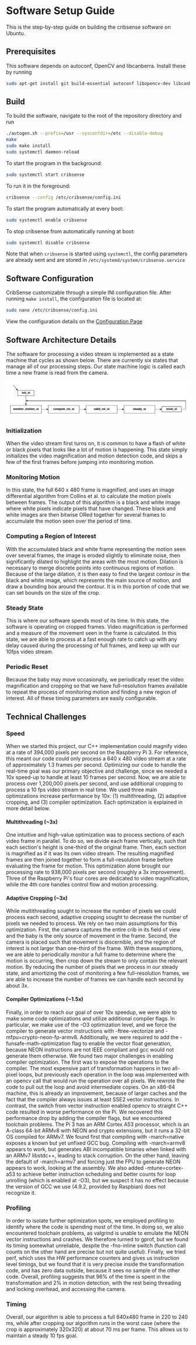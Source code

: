 # Software Setup Guide

This is the step-by-step guide on building the cribsense software on Ubuntu.

## Prerequisites

This software depends on autoconf, OpenCV and libcanberra. Install these by running

```sh
sudo apt-get install git build-essential autoconf libopencv-dev libcanberra-dev
```

## Build

To build the software, navigate to the root of the repository directory and run

```sh
./autogen.sh --prefix=/usr --sysconfdir=/etc --disable-debug
make
sudo make install
sudo systemctl daemon-reload
```

To start the program in the background:

```sh
sudo systemctl start cribsense
```

To run it in the foreground:

```sh
cribsense --config /etc/cribsense/config.ini
```

To start the program automatically at every boot:

```sh
sudo systemctl enable cribsense
```

To stop cribsense from automatically running at boot:

```sh
sudo systemctl disable cribsense
```

Note that when `cribsense` is started using `systemctl`, the config parameters are already sent and are stored in `/etc/systemd/system/cribsense.service`

## Software Configuration

CribSense customizable through a simple INI configuration file. After running `make install`, the configuration file is located at:

```sh
sudo nano /etc/cribsense/config.ini
```

View the configuration details on the [Configuration Page](./config.md)

## Software Architecture Details

The software for processing a video stream is implemented as a state machine that cycles as shown below. There are currently six states that manage all of our processing steps. Our state machine logic is called each time a new frame is read from the camera.

![fsm](../img/sw-fsm.png)

### Initialization

When the video stream first turns on, it is common to have a flash of white or black pixels that looks like a lot of motion is happening. This state simply initializes the video magnification and motion detection code, and skips a few of the first frames before jumping into monitoring motion.

### Monitoring Motion

In this state, the full 640 x 480 frame is magnified, and uses an image differential algorithm from Collins et al. to calculate the motion pixels between frames. The output of this algorithm is a black and white image where white pixels indicate pixels that have changed. These black and white images are then bitwise ORed together for several frames to accumulate the motion seen over the period of time.

### Computing a Region of Interest

With the accumulated black and white frame representing the motion seen over several frames, the image is eroded slightly to eliminate noise, then significantly dilated to highlight the areas with the most motion. Dilation is necessary to merge discrete points into continuous regions of motion. Because of the large dilation, it is then easy to find the largest contour in the black and white image, which represents the main source of motion, and draw a bounding box around the contour. It is in this portion of code that we can set bounds on the size of the crop.

### Steady State

This is where our software spends most of its time. In this state, the software is operating on cropped frames. Video magnification is performed and a measure of the movement seen in the frame is calculated. In this state, we are able to process at a fast enough rate to catch up with any delay caused during the processing of full frames, and keep up with our 10fps video stream.

### Periodic Reset

Because the baby may move occasionally, we periodically reset the video magnification and cropping so that we have full-resolution frames available to repeat the process of monitoring motion and finding a new region of interest. All of these timing parameters are easily configurable.

## Technical Challenges

### Speed

When we started this project, our C++ implementation could magnify video at a rate of 394,000 pixels per second on the Raspberry Pi 3. For reference, this meant our code could only process a 640 x 480 video stream at a rate of approximately 1.3 frames per second.  Optimizing our code to handle the real-time goal was our primary objective and challenge, since we needed a 10x speed-up to handle at least 10 frames per second. Now, we are able to process over 1,200,000 pixels per second, and use additional cropping to process a 10 fps video stream in real time.
We used three main optimizations increase performance by 10x: (1) multithreading, (2) adaptive cropping, and (3) compiler optimization. Each optimization is explained in more detail below.

#### Multithreading (~3x)

One intuitive and high-value optimization was to process sections of each video frame in parallel. To do so, we divide each frame vertically, such that each section's height is one-third of the original frame. Then, each section is magnified as if it was its own video stream. The resulting magnified frames are then joined together to form a full-resolution frame before evaluating the frame for motion. This optimization alone brought our processing rate to 938,000 pixels per second (roughly a 3x improvement). Three of the Raspberry Pi's four cores are dedicated to video magnification, while the 4th core handles control flow and motion processing.

#### Adaptive Cropping (~3x)

While multithreading sought to increase the number of pixels we could process each second, adaptive cropping sought to decrease the number of pixels we needed to process. We rely on two main assumptions for this optimization. First, the camera captures the entire crib in its field of view and the baby is the only source of movement in the frame.  Second, the camera is placed such that movement is discernible, and the region of interest is not larger than one-third of the frame. With these assumptions, we are able to periodically monitor a full frame to determine where the motion is occurring, then crop down the stream to only contain the relevant motion. By reducing the number of pixels that we process in our steady state, and amortizing the cost of monitoring a few full-resolution frames, we are able to increase the number of frames we can handle each second by about 3x.

#### Compiler Optimizations (~1.5x)

Finally, in order to reach our goal of over 10x speedup, we were able to make some code optimizations and utilize additional compiler flags. In particular, we make use of the -O3 optimization level, and we force the compiler to generate vector instructions with -ftree-vectorize and -mfpu=crypto-neon-fp-armv8. Additionally, we were required to add the -funsafe-math-optimization flag to enable the vector float generation, because NEON instructions are not IEEE compliant and gcc would not generate them otherwise.
We found two major challenges in enabling compiler optimization. The first was to expose the operations to the compiler. The most expensive part of transformation happens in two all-pixel loops, but previously each operation in the loop was implemented with an opencv call that would run the operation over all pixels. We rewrote the code to pull out the loop and avoid intermediate copies. On an x86-64 machine, this is already an improvement, because of larger caches and the fact that the compiler always issues at least SSE2 vector instructions. In contrast, the switch from vector instruction enabled opencv to straight C++ code resulted in worse performance on the Pi.
We recovered this performance drop by adding the compiler flags, but we encountered toolchain problems. The Pi 3 has an ARM Cortex A53 processor, which is an A-class 64-bit ARMv8 with NEON and crypto extensions, but it runs a 32-bit OS compiled for ARMv7. We found first that compiling with -march=native exposes a known but yet unfixed GCC bug. Compiling with -march=armv8 appears to work, but generates ABI incompatible binaries when linked with an ARMv7 libstdc++, leading to stack corruption. On the other hand, leaving the default of -march=armv7 and forcing just the FPU to generate NEON appears to work, looking at the assembly. We also added -mtune=cortex-a53 to achieve better instruction scheduling and better counts for loop unrolling (which is enabled at -O3), but we suspect it has no effect because the version of GCC we use (4.9.2, provided by Raspbian) does not recognize it.

### Profiling

In order to isolate further optimization spots, we employed profiling to identify where the code is spending most of the time.
In doing so, we also encountered toolchain problems, as valgrind is unable to emulate the NEON vector instructions and crashes. We therefore turned to gprof, but we found its timing somewhat unreliable, despite the -fno-inline switch (function call counts on the other hand are precise but not quite useful). Finally, we tried perf, which uses the HW performance counters and gives us instruction level timings, but we found that it is very precise inside the transformation code, and has zero data outside, because it sees no sample of the other code. Overall, profiling suggests that 96% of the time is spent in the transformation and 2% in motion detection, with the rest being threading and locking overhead, and accessing the camera.

### Timing

Overall, our algorithm is able to process a full 640x480 frame in 220 to 240 ms, while after cropping our algorithm runs in the worst case (where the crop is approximately 320x320) at about 70 ms per frame. This allows us to maintain a steady 10 fps goal.
